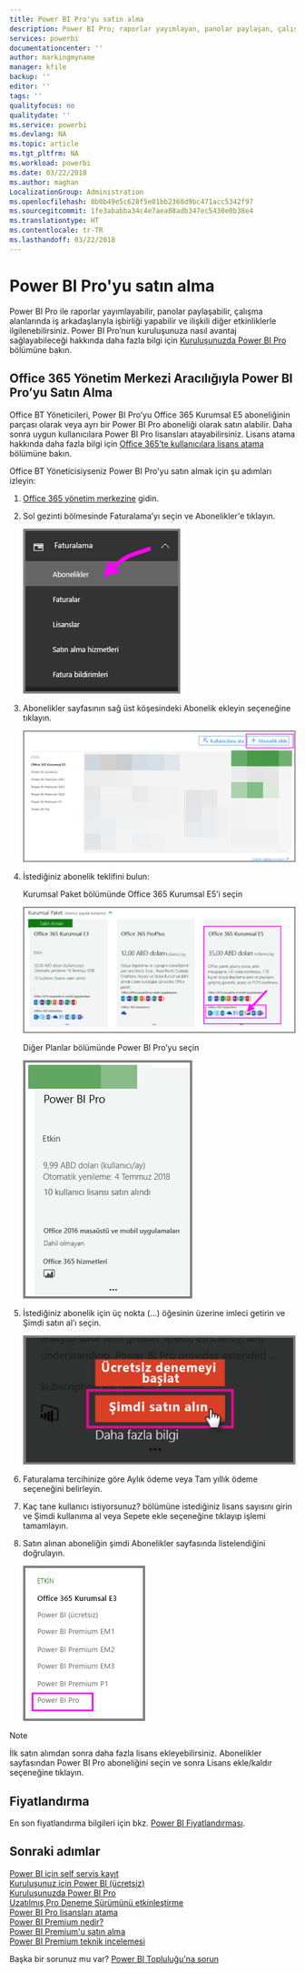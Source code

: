 ```yaml
---
title: Power BI Pro'yu satın alma
description: Power BI Pro; raporlar yayımlayan, panolar paylaşan, çalışma alanlarında iş arkadaşlarıyla işbirliği yapan ve ilişkili diğer etkinlikler ile ilgilenen kullanıcılara yöneliktir.
services: powerbi
documentationcenter: ''
author: markingmyname
manager: kfile
backup: ''
editor: ''
tags: ''
qualityfocus: no
qualitydate: ''
ms.service: powerbi
ms.devlang: NA
ms.topic: article
ms.tgt_pltfrm: NA
ms.workload: powerbi
ms.date: 03/22/2018
ms.author: maghan
LocalizationGroup: Administration
ms.openlocfilehash: 8b0b49e5c628f5e01bb2368d9bc471acc5342f97
ms.sourcegitcommit: 1fe3ababba34c4e7aea08adb347ec5430e0b38e4
ms.translationtype: HT
ms.contentlocale: tr-TR
ms.lasthandoff: 03/22/2018
---
```

# <a name="purchasing-power-bi-pro"></a>Power BI Pro'yu satın alma

Power BI Pro ile raporlar yayımlayabilir, panolar paylaşabilir, çalışma alanlarında iş arkadaşlarıyla işbirliği yapabilir ve ilişkili diğer etkinliklerle ilgilenebilirsiniz. Power BI Pro’nun kuruluşunuza nasıl avantaj sağlayabileceği hakkında daha fazla bilgi için [Kuruluşunuzda Power BI Pro](service-admin-power-bi-pro-in-your-organization.md) bölümüne bakın.

## <a name="purchasing-power-bi-pro-through-office-365-admin-center"></a>Office 365 Yönetim Merkezi Aracılığıyla Power BI Pro’yu Satın Alma

Office BT Yöneticileri, Power BI Pro’yu Office 365 Kurumsal E5 aboneliğinin parçası olarak veya ayrı bir Power BI Pro aboneliği olarak satın alabilir. Daha sonra uygun kullanıcılara Power BI Pro lisansları atayabilirsiniz. Lisans atama hakkında daha fazla bilgi için [Office 365’te kullanıcılara lisans atama](https://support.office.com/en-us/article/assign-licenses-to-users-in-office-365-for-business-997596b5-4173-4627-b915-36abac6786dc?ui=en-US&rs=en-US&ad=US) bölümüne bakın.

Office BT Yöneticisiyseniz Power BI Pro'yu satın almak için şu adımları izleyin:

1. [Office 365 yönetim merkezine](https://portal.office.com/adminportal/home#/homepage) gidin.
2. Sol gezinti bölmesinde Faturalama’yı seçin ve Abonelikler'e tıklayın.

    ![gezinti bölmesi](media/service-admin-purchasing-power-bi-pro/service-purchasing-power-bi-pro/service-purchasing-power-bi-pro-01.png)

3. Abonelikler sayfasının sağ üst köşesindeki Abonelik ekleyin seçeneğine tıklayın.

    ![abonelik](media/service-admin-purchasing-power-bi-pro/service-purchasing-power-bi-pro/service-purchasing-power-bi-pro-02.png)

4. İstediğiniz abonelik teklifini bulun:

    Kurumsal Paket bölümünde Office 365 Kurumsal E5’i seçin

    ![Office E5 aboneliği](media/service-admin-purchasing-power-bi-pro/service-purchasing-power-bi-pro/service-purchasing-power-bi-pro-03.png)

    Diğer Planlar bölümünde Power BI Pro’yu seçin

    ![PBI aboneliği](media/service-admin-purchasing-power-bi-pro/service-purchasing-power-bi-pro/service-purchasing-power-bi-pro-04.png)

5. İstediğiniz abonelik için üç nokta (...) öğesinin üzerine imleci getirin ve Şimdi satın al’ı seçin.

    ![Şimdi Satın Al](media/service-admin-purchasing-power-bi-pro/service-purchasing-power-bi-pro/service-purchasing-power-bi-pro-05.png)

6. Faturalama tercihinize göre Aylık ödeme veya Tam yıllık ödeme seçeneğini belirleyin.
7. Kaç tane kullanıcı istiyorsunuz? bölümüne istediğiniz lisans sayısını girin ve Şimdi kullanıma al veya Sepete ekle seçeneğine tıklayıp işlemi tamamlayın.
8. Satın alınan aboneliğin şimdi Abonelikler sayfasında listelendiğini doğrulayın.

   ![Alınan abonelik](media/service-admin-purchasing-power-bi-pro/service-purchasing-power-bi-pro/service-purchasing-power-bi-pro-06.png)

> [!NOTE]
> İlk satın alımdan sonra daha fazla lisans ekleyebilirsiniz. Abonelikler sayfasından Power BI Pro aboneliğini seçin ve sonra Lisans ekle/kaldır seçeneğine tıklayın.
>

## <a name="pricing"></a>Fiyatlandırma

En son fiyatlandırma bilgileri için bkz. [Power BI Fiyatlandırması](https://powerbi.microsoft.com/en-us/pricing/).

## <a name="next-steps"></a>Sonraki adımlar
[Power BI için self servis kayıt](service-admin-signing-up-for-power-bi-with-a-new-office-365-trial.md)
<br/>
[Kuruluşunuz için Power BI (ücretsiz)](service-admin-service-free-in-your-organization.md)
<br/>
[Kuruluşunuzda Power BI Pro](service-admin-power-bi-pro-in-your-organization.md)
<br/>
[Uzatılmış Pro Deneme Sürümünü etkinleştirme](service-extended-pro-trial.md)
<br/>
[Power BI Pro lisansları atama](service-admin-assigning-power-bi-pro-licenses.md)
<br/>
[Power BI Premium nedir?](service-admin-premium-manage.md)
<br/>
[Power BI Premium'u satın alma](service-admin-premium-purchase.md)
<br/>
[Power BI Premium teknik incelemesi](https://aka.ms/pbipremiumwhitepaper)

Başka bir sorunuz mu var? [Power BI Topluluğu'na sorun](https://community.powerbi.com/)